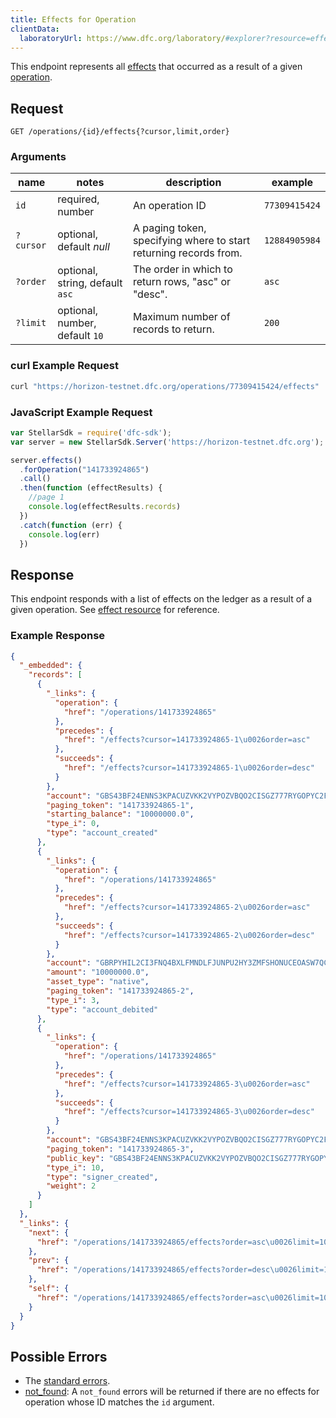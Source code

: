 ```yaml
---
title: Effects for Operation
clientData:
  laboratoryUrl: https://www.dfc.org/laboratory/#explorer?resource=effects&endpoint=for_operation
---
```


This endpoint represents all [effects](../resources/effect.md) that occurred as a result of a given [operation](../resources/operation.md).

## Request

```
GET /operations/{id}/effects{?cursor,limit,order}
```

### Arguments

| name     | notes                          | description                                                      | example      |
| ------   | -------                        | -----------                                                      | -------      |
| `id`     | required, number               | An operation ID                                                  | `77309415424`|
| `?cursor`| optional, default _null_       | A paging token, specifying where to start returning records from.| `12884905984`|
| `?order` | optional, string, default `asc`| The order in which to return rows, "asc" or "desc".              | `asc`        |
| `?limit` | optional, number, default `10` | Maximum number of records to return.                             | `200`        |

### curl Example Request

```sh
curl "https://horizon-testnet.dfc.org/operations/77309415424/effects"
```

### JavaScript Example Request

```javascript
var StellarSdk = require('dfc-sdk');
var server = new StellarSdk.Server('https://horizon-testnet.dfc.org');

server.effects()
  .forOperation("141733924865")
  .call()
  .then(function (effectResults) {
    //page 1
    console.log(effectResults.records)
  })
  .catch(function (err) {
    console.log(err)
  })

```

## Response

This endpoint responds with a list of effects on the ledger as a result of a given operation. See [effect resource](../resources/effect.md) for reference.

### Example Response

```json
{
  "_embedded": {
    "records": [
      {
        "_links": {
          "operation": {
            "href": "/operations/141733924865"
          },
          "precedes": {
            "href": "/effects?cursor=141733924865-1\u0026order=asc"
          },
          "succeeds": {
            "href": "/effects?cursor=141733924865-1\u0026order=desc"
          }
        },
        "account": "GBS43BF24ENNS3KPACUZVKK2VYPOZVBQO2CISGZ777RYGOPYC2FT6S3K",
        "paging_token": "141733924865-1",
        "starting_balance": "10000000.0",
        "type_i": 0,
        "type": "account_created"
      },
      {
        "_links": {
          "operation": {
            "href": "/operations/141733924865"
          },
          "precedes": {
            "href": "/effects?cursor=141733924865-2\u0026order=asc"
          },
          "succeeds": {
            "href": "/effects?cursor=141733924865-2\u0026order=desc"
          }
        },
        "account": "GBRPYHIL2CI3FNQ4BXLFMNDLFJUNPU2HY3ZMFSHONUCEOASW7QC7OX2H",
        "amount": "10000000.0",
        "asset_type": "native",
        "paging_token": "141733924865-2",
        "type_i": 3,
        "type": "account_debited"
      },
      {
        "_links": {
          "operation": {
            "href": "/operations/141733924865"
          },
          "precedes": {
            "href": "/effects?cursor=141733924865-3\u0026order=asc"
          },
          "succeeds": {
            "href": "/effects?cursor=141733924865-3\u0026order=desc"
          }
        },
        "account": "GBS43BF24ENNS3KPACUZVKK2VYPOZVBQO2CISGZ777RYGOPYC2FT6S3K",
        "paging_token": "141733924865-3",
        "public_key": "GBS43BF24ENNS3KPACUZVKK2VYPOZVBQO2CISGZ777RYGOPYC2FT6S3K",
        "type_i": 10,
        "type": "signer_created",
        "weight": 2
      }
    ]
  },
  "_links": {
    "next": {
      "href": "/operations/141733924865/effects?order=asc\u0026limit=10\u0026cursor=141733924865-3"
    },
    "prev": {
      "href": "/operations/141733924865/effects?order=desc\u0026limit=10\u0026cursor=141733924865-1"
    },
    "self": {
      "href": "/operations/141733924865/effects?order=asc\u0026limit=10\u0026cursor="
    }
  }
}
```

## Possible Errors

- The [standard errors](../errors.md#Standard-Errors).
- [not_found](../errors/not-found.md): A `not_found` errors will be returned if there are no effects for operation whose ID matches the `id` argument.
